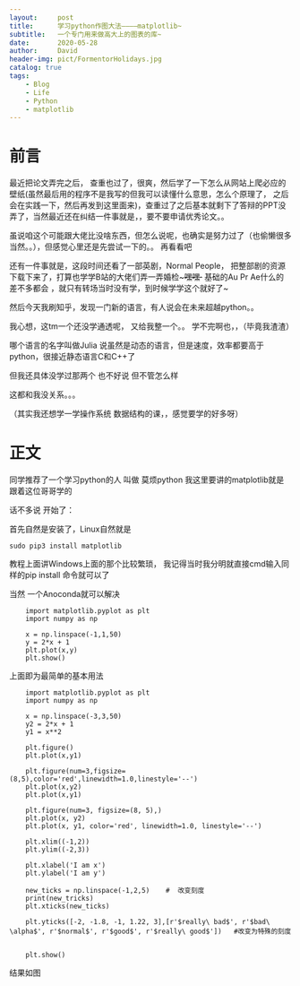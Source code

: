 ```yaml
---
layout:     post
title:      学习python作图大法————matplotlib~
subtitle:   一个专门用来做高大上的图表的库~
date:       2020-05-28
author:     David
header-img: pict/FormentorHolidays.jpg
catalog: true
tags:
    - Blog
    - Life
    - Python
    - matplotlib 
---
```


# 前言

最近把论文弄完之后， 查重也过了，很爽，然后学了一下怎么从网站上爬必应的壁纸(虽然最后用的程序不是我写的但我可以读懂什么意思，怎么个原理了， 之后会在实践一下，然后再发到这里面来)，查重过了之后基本就剩下了答辩的PPT没弄了，当然最近还在纠结一件事就是，，要不要申请优秀论文。。

虽说咱这个可能跟大佬比没啥东西，但怎么说呢，也确实是努力过了（也偷懒很多当然。。），但感觉心里还是先尝试一下的。。  再看看吧

还有一件事就是，这段时间还看了一部英剧，Normal People， 把整部剧的资源下载下来了，打算也学学B站的大佬们弄一弄婚检~~~嘿嘿·~~  基础的Au Pr Ae什么的差不多都会 ，就只有转场当时没有学，到时候学学这个就好了~

然后今天我刷知乎，发现一门新的语言，有人说会在未来超越python。。 

我心想，这tm一个还没学通透呢， 又给我整一个。。 学不完啊也，，（毕竟我渣渣）

哪个语言的名字叫做Julia  说虽然是动态的语言，但是速度，效率都要高于python，很接近静态语言C和C++了

但我还具体没学过那两个  也不好说  但不管怎么样  

这都和我没关系。。。

（其实我还想学一学操作系统 数据结构的课，，感觉要学的好多呀）

# 正文

同学推荐了一个学习python的人  叫做  莫烦python  我这里要讲的matplotlib就是跟着这位哥哥学的

话不多说 开始了：

首先自然是安装了，Linux自然就是

    sudo pip3 install matplotlib

教程上面讲Windows上面的那个比较繁琐， 我记得当时我分明就直接cmd输入同样的pip install 命令就可以了

当然 一个Anoconda就可以解决

```
    import matplotlib.pyplot as plt
    import numpy as np

    x = np.linspace(-1,1,50)
    y = 2*x + 1
    plt.plot(x,y)
    plt.show()
```
 上面即为最简单的基本用法


```
    import matplotlib.pyplot as plt
    import numpy as np

    x = np.linspace(-3,3,50)
    y2 = 2*x + 1
    y1 = x**2

    plt.figure()
    plt.plot(x,y1)

    plt.figure(num=3,figsize=(8,5),color='red',linewidth=1.0,linestyle='--')
    plt.plot(x,y2)
    plt.plot(x,y1)

    plt.figure(num=3, figsize=(8, 5),)
    plt.plot(x, y2)
    plt.plot(x, y1, color='red', linewidth=1.0, linestyle='--')

    plt.xlim((-1,2))
    plt.ylim((-2,3))

    plt.xlabel('I am x')
    plt.ylabel('I am y')

    new_ticks = np.linspace(-1,2,5)    #  改变刻度
    print(new_tricks)
    plt.xticks(new_ticks)

    plt.yticks([-2, -1.8, -1, 1.22, 3],[r'$really\ bad$', r'$bad\ \alpha$', r'$normal$', r'$good$', r'$really\ good$'])   #改变为特殊的刻度


    plt.show()
```
结果如图

